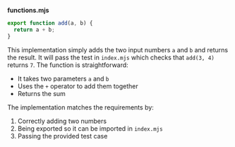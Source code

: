 **functions.mjs**

```js
export function add(a, b) {
  return a + b;
}
```

This implementation simply adds the two input numbers `a` and `b` and returns the result. It will pass the test in `index.mjs` which checks that `add(3, 4)` returns `7`. The function is straightforward:
- It takes two parameters `a` and `b`
- Uses the `+` operator to add them together
- Returns the sum

The implementation matches the requirements by:
1. Correctly adding two numbers
2. Being exported so it can be imported in `index.mjs`
3. Passing the provided test case